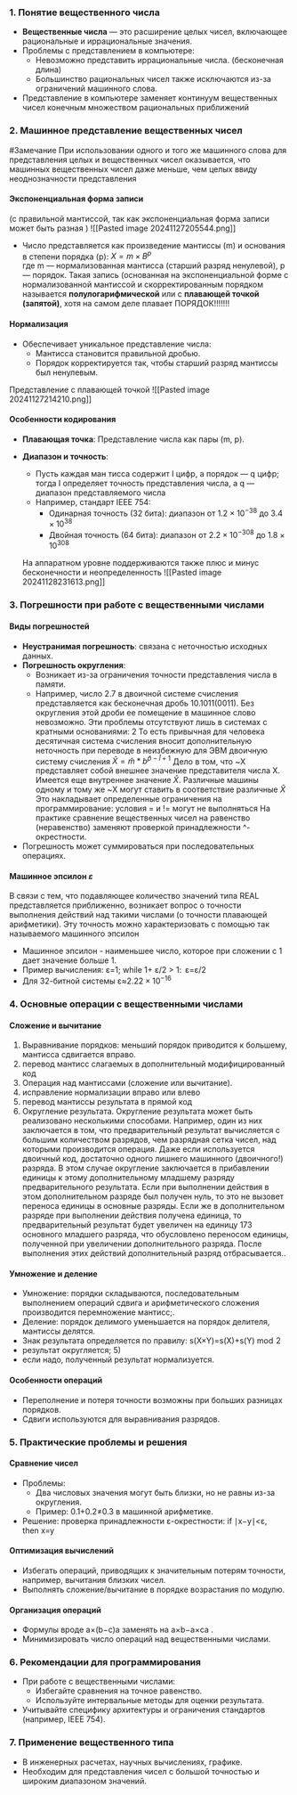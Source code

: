 ### 1. **Понятие вещественного числа**

- **Вещественные числа** — это расширение целых чисел, включающее рациональные и иррациональные значения.
- Проблемы с представлением в компьютере:
    - Невозможно представить иррациональные числа. (бесконечная длина)
    - Большинство рациональных чисел также исключаются из-за ограничений машинного слова.
- Представление в компьютере заменяет континуум вещественных чисел конечным множеством рациональных приближений

### 2. **Машинное представление вещественных чисел**

#Замечание При использовании одного и того же машинного слова для представления целых и вещественных чисел оказывается, что машинных вещественных чисел даже меньше, чем целых ввиду неоднозначности представления
#### **Экспоненциальная форма записи**
(c правильной мантиссой, так как экспоненциальная форма записи может быть разная )
![[Pasted image 20241127205544.png]] 

- Число представляется как произведение мантиссы (m) и основания в степени порядка (p):                                                                    $X=m×B^ p$  
  где m — нормализованная мантисса (старший разряд ненулевой), p — порядок.
  Такая запись (основанная на экспоненциальной форме с нормализованной мантиссой и скорректированным порядком называется **полулогарифмической** или с **плавающей точкой (запятой)**, хотя на самом деле плавает ПОРЯДОК!!!!!!!

#### **Нормализация**

- Обеспечивает уникальное представление числа:
    - Мантисса становится правильной дробью.
    - Порядок корректируется так, чтобы старший разряд мантиссы был ненулевым.
      
Представление с плавающей точкой 
![[Pasted image 20241127214210.png]]

#### **Особенности кодирования**

- **Плавающая точка**: Представление числа как пары (m, p).
- **Диапазон и точность**:
    - Пусть каждая ман тисса содержит I цифр, а порядок — q цифр; тогда I определяет точность представления числа, a q — диапазон представляемого числа
    - Например, стандарт IEEE 754:
        - Одинарная точность (32 бита): диапазон от $1.2×10^{−38}$   до $3.4×10^{38}$
        - Двойная точность (64 бита): диапазон от $2.2×10^{−308}$   до $1.8×10^{308}$

	На аппаратном уровне поддерживаются также плюс и минус бесконечности и неопределенность
	![[Pasted image 20241128231613.png]]
    


### 3. **Погрешности при работе с вещественными числами**

#### **Виды погрешностей**

- **Неустранимая погрешность**: связана с неточностью исходных данных.
- **Погрешность округления**:
    - Возникает из-за ограничения точности представления числа в памяти.
    - Например, число 2.7 в двоичной системе счисления представляется как бесконечная дробь 10.1011(0011). Без округления этой дроби ее помещение в машинное слово невозможно. Эти проблемы отсутствуют лишь в системах с кратными основаниями: 2  То есть привычная для человека десятичная система счисления вносит дополнительную неточность при переводе в неизбежную для ЭВМ двоичную систему счисления
      $\hat{X} = \hat{m} * b^{\hat{p} - \hat{l} + 1}$
      Дело в том, что ~X представляет собой внешнее значение представителя числа X. Имеется еще внутреннее значение $\hat{X}$. Различные машины одному и тому же ~X могут ставить в соответствие различные $\hat{X}$
      Это накладывает определенные ограничения на программирование: условия = и != могут не выполняться
      На практике сравнение вещественных чисел на равенство (неравенство) заменяют проверкой принадлежности ^-окрестности.
- Погрешность может суммироваться при последовательных операциях.

#### **Машинное эпсилон $ε$**
В связи с тем, что подавляющее количество значений типа REAL представляется приближенно, возникает вопрос о точности выполнения действий над такими числами (о точности плавающей арифметики). Эту точность можно характеризовать с помощью так называемого машинного эпсилон
- Машинное эпсилон - наименьшее число, которое при сложении с 1 дает значение больше 1.
- Пример вычисления: ε=1; while 1+ ε/2 > 1:  ε=ε/2
- Для 32-битной системы ε≈$2.22×10^{−16}$

### 4. **Основные операции с вещественными числами**

#### **Сложение и вычитание**
1. Выравнивание порядков: меньший порядок приводится к большему, мантисса сдвигается вправо.
2. перевод мантисс слагаемых в дополнительный модифицированный код
3. Операция над мантиссами (сложение или вычитание).
4. исправление нормализации вправо или влево
5. перевод мантиссы результата в прямой код
6. Округление результата.
   Округление результата может быть реализовано несколькими способами. Например, один из них заключается в том, что предварительный результат вычисляется с большим количеством разрядов, чем разрядная сетка чисел, над которыми производится операция. Даже если используется двоичный код, достаточно одного лишнего машинного (двоичного!) разряда. В этом случае округление заключается в прибавлении единицы к этому дополнительному младшему разряду предварительного результата. Если при выполнении действия в этом дополнительном разряде был получен нуль, то это не вызовет переноса единицы в основные разряды. Если же в дополнительном разряде при выполнении действия получена единица, то предварительный результат будет увеличен на единицу 173 основного младшего разряда, что обусловлено переносом единицы, полученной при увеличении дополнительного разряда. После выполнения этих действий дополнительный разряд отбрасывается..

#### **Умножение и деление**

- Умножение: порядки складываются, последовательным выполнением операций сдвига и арифметического сложения производится перемножение мантисс;.
- Деление: порядок делимого уменьшается на порядок делителя, мантиссы делятся.
- Знак результата определяется по правилу: s(X×Y)=s(X)+s(Y) mod  2
- результат округляется; 5) 
- если надо, полученный результат нормализуется.

#### **Особенности операций**

- Переполнение и потеря точности возможны при больших разницах порядков.
- Сдвиги используются для выравнивания разрядов.



### 5. **Практические проблемы и решения**

#### **Сравнение чисел**

- Проблемы:
    - Два числовых значения могут быть близки, но не равны из-за округления.
    - Пример: 0.1+0.2≠0.3 в машинной арифметике.
- Решение: проверка принадлежности ε-окрестности: if ∣x−y∣<ε, then x=y

#### **Оптимизация вычислений**

- Избегать операций, приводящих к значительным потерям точности, например, вычитания близких чисел.
- Выполнять сложение/вычитание в порядке возрастания по модулю.

#### **Организация операций**

- Формулы вроде a×(b−c)a  заменять на a×b−a×ca .
- Минимизировать число операций над вещественными числами.
  


### 6. **Рекомендации для программирования**

- При работе с вещественными числами:
    - Избегайте сравнения на точное равенство.
    - Используйте интервальные методы для оценки результата.
- Учитывайте специфику архитектуры и ограничения стандартов (например, IEEE 754).


### 7. **Применение вещественного типа**

- В инженерных расчетах, научных вычислениях, графике.
- Необходим для представления чисел с большой точностью и широким диапазоном значений.

